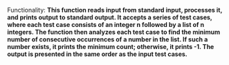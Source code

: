 Functionality: **This function reads input from standard input, processes it, and prints output to standard output. It accepts a series of test cases, where each test case consists of an integer n followed by a list of n integers. The function then analyzes each test case to find the minimum number of consecutive occurrences of a number in the list. If such a number exists, it prints the minimum count; otherwise, it prints -1. The output is presented in the same order as the input test cases.**